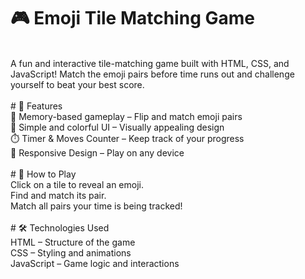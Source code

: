 # 🎮 Emoji Tile Matching Game
<br>
A fun and interactive tile-matching game built with HTML, CSS, and JavaScript! Match the emoji pairs before time runs out and challenge yourself to beat your best score.
<br>
<br>
# 🚀 Features
<br>
🧠 Memory-based gameplay – Flip and match emoji pairs
<br>
🎨 Simple and colorful UI – Visually appealing design
<br>
⏱️ Timer & Moves Counter – Keep track of your progress
<br>
🔄 Responsive Design – Play on any device
<br>
<br>
# 📜 How to Play
<br>
Click on a tile to reveal an emoji.
<br>
Find and match its pair.
<br>
Match all pairs your time is being tracked!
<br>
<br>
# 🛠️ Technologies Used
<br>
HTML – Structure of the game
<br>
CSS – Styling and animations
<br>
JavaScript – Game logic and interactions

